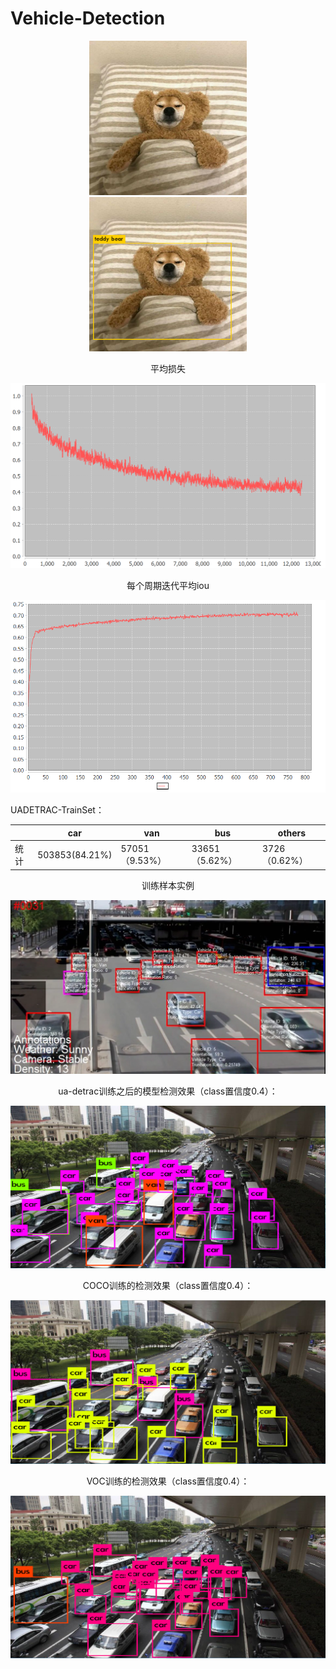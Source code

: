 # Vehicle-Detection

<div align="center">

<img src="https://raw.githubusercontent.com/EternalSaul/Vehicle-Detection/master/img/jk3.jpg" width="50%"/>

<img src="https://raw.githubusercontent.com/EternalSaul/Vehicle-Detection/master/img/predictions.png" width="50%"/>

</div>

<div align="center">

平均损失

![平均损失值](https://raw.githubusercontent.com/EternalSaul/Vehicle-Detection/master/img/QQ图片20180408234638.png)

每个周期迭代平均iou

![100次迭代的IOU平均值](https://raw.githubusercontent.com/EternalSaul/Vehicle-Detection/master/img/QQ图片20180408234741.png)

[](https://raw.githubusercontent.com/EternalSaul/Vehicle-Detection/master/img/IOUchart0408.avg)

</div>

UADETRAC-TrainSet：

|      | car            | van            | bus            | others        |
| ---- | -------------- | -------------- | -------------- | ------------- |
| 统计 | 503853(84.21%) | 57051（9.53%） | 33651（5.62%） | 3726（0.62%） |

<div align="center">

训练样本实例

![训练样本实例](https://raw.githubusercontent.com/EternalSaul/Vehicle-Detection/master/img/QQ图片20180409000739.png)



ua-detrac训练之后的模型检测效果（class置信度0.4）：

![adetract-tes](https://raw.githubusercontent.com/EternalSaul/Vehicle-Detection/master/img/uadetract-test.png)

COCO训练的检测效果（class置信度0.4）：

![coco-tes](https://raw.githubusercontent.com/EternalSaul/Vehicle-Detection/master/img/coco-test.png)

VOC训练的检测效果（class置信度0.4）：

![oc-tes](https://raw.githubusercontent.com/EternalSaul/Vehicle-Detection/master/img/voc-test.png)

</div>















